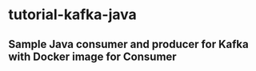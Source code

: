 # tutorial-kafka-java

## Sample Java consumer and producer for Kafka with Docker image for Consumer